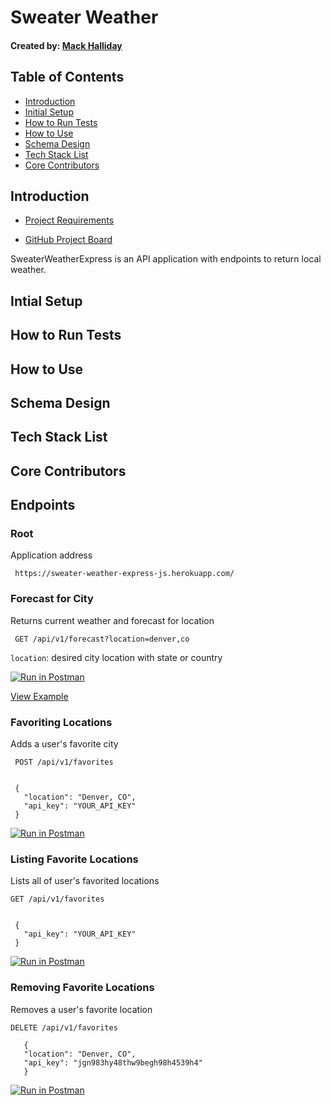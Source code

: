 

# Sweater Weather
#### Created by: [Mack Halliday](https://github.com/MackHalliday)

## Table of Contents 
 *  [Introduction]()
 *  [Initial Setup]()
 *  [How to Run Tests]()
 *  [How to Use]()
 *  [Schema Design]()
 *  [Tech Stack List]()
 *  [Core Contributors]()

## Introduction

* [Project Requirements](https://backend.turing.io/module4/projects/express_sweater_weather/express_sweater_weather_spec)

* [GitHub Project Board](https://github.com/MackHalliday/sweater_weather_express/projects/2)

 SweaterWeatherExpress is an API application with endpoints to return local weather.
 
 ## Intial Setup 
 
 ## How to Run Tests
 
 ## How to Use
 
 ## Schema Design 
 
 ## Tech Stack List
 
 ## Core Contributors

 ## Endpoints

### Root 
Application address

``` https://sweater-weather-express-js.herokuapp.com/```

### Forecast for City
Returns current weather and forecast for location

``` GET /api/v1/forecast?location=denver,co```

```location```: desired city location with state or country

[![Run in Postman](https://run.pstmn.io/button.svg)]()

[View Example](https://sweater-weather-express-js.herokuapp.com/api/v1/forecast?location=denver,co)

### Favoriting Locations

  Adds a user's favorite city

  ``` POST /api/v1/favorites```
  ``` body:

   {
     "location": "Denver, CO",
     "api_key": "YOUR_API_KEY"
   }
```
[![Run in Postman](https://run.pstmn.io/button.svg)]()

### Listing Favorite Locations

Lists all of user's favorited locations

  ```GET /api/v1/favorites```
  
  ``` body:

   {
     "api_key": "YOUR_API_KEY"
   } 
   ```
 
[![Run in Postman](https://run.pstmn.io/button.svg)]()

### Removing Favorite Locations

 Removes a user's favorite location
  
  ```DELETE /api/v1/favorites```
  
  ``` body 
     {
     "location": "Denver, CO",
     "api_key": "jgn983hy48thw9begh98h4539h4"
     }
  ```
  
  [![Run in Postman](https://run.pstmn.io/button.svg)]()
  
